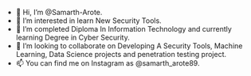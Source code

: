 - 👋 Hi, I’m @Samarth-Arote.
- 👀 I’m interested in learn New Security Tools. 
- 🌱 I’m completed Diploma In Information Technology and currently learning Degree in Cyber Security.
- 💞️ I’m looking to collaborate on Developing A Security Tools, Machine Learning, Data Science projects and penetration testing project.
- 📫 You can find me on Instagram as @samarth_arote89.

<!---
Samarth-Arote/Samarth-Arote is a ✨ special ✨ repository because its `README.md` (this file) appears on your GitHub profile.
You can click the Preview link to take a look at your changes.
--->
